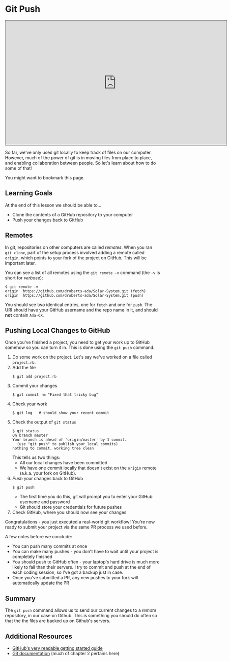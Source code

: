 # Git Push

<iframe src="https://adaacademy.hosted.panopto.com/Panopto/Pages/Embed.aspx?id=d380f3ff-0d93-40a0-a351-ac2d003e8f39&autoplay=false&offerviewer=true&showtitle=true&showbrand=false&start=0&interactivity=all" height="405" width="720" style="border: 1px solid #464646;" allowfullscreen allow="autoplay"></iframe>

So far, we've only used git locally to keep track of files on our computer. However, much of the power of git is in moving files from place to place, and enabling collaboration between people. So let's learn about how to do some of that!

You might want to bookmark this page.

## Learning Goals

At the end of this lesson we should be able to...

* Clone the contents of a GitHub repository to your computer
* Push your changes back to GitHub

## Remotes

In git, repositories on other computers are called _remotes_. When you ran `git clone`, part of the setup process involved adding a remote called `origin`, which points to your fork of the project on GitHub. This will be important later.

You can see a list of all remotes using the `git remote -v` command (the `-v` is short for _verbose_):

```
$ git remote -v
origin	https://github.com/droberts-ada/Solar-System.git (fetch)
origin	https://github.com/droberts-ada/Solar-System.git (push)
```

You should see two identical entries, one for `fetch` and one for `push`. The URI should have your GitHub username and the repo name in it, and should **not** contain `Ada-CX`.

## Pushing Local Changes to GitHub

Once you've finished a project, you need to get your work up to GitHub somehow so you can turn it in. This is done using the `git push` command.

1. Do some work on the project. Let's say we've worked on a file called `project.rb`.
1. Add the file
    ```
    $ git add project.rb
    ```
1. Commit your changes
    ```
    $ git commit -m "Fixed that tricky bug"
    ```
1. Check your work
    ```
    $ git log   # should show your recent commit
    ```
1. Check the output of `git status`
    ```
    $ git status
    On branch master
    Your branch is ahead of 'origin/master' by 1 commit.
      (use "git push" to publish your local commits)
    nothing to commit, working tree clean
    ```
    This tells us two things:
    * All our local changes have been committed
    * We have one commit locally that doesn't exist on the `origin` remote (a.k.a. your fork on GitHub).
1. _Push_ your changes back to GitHub
    ```
    $ git push
    ```
    * The first time you do this, git will prompt you to enter your GitHub username and password
    * Git should store your credentials for future pushes
1. Check GitHub, where you should now see your changes

Congratulations - you just executed a real-world git workflow! You're now ready to submit your project via the same PR process we used before.

A few notes before we conclude:

* You can push many commits at once
* You can make many pushes - you don't have to wait until your project is completely finished
* You should push to GitHub often - your laptop's hard drive is much more likely to fail than their servers. I try to commit and push at the end of each coding session, so I've got a backup just in case.
* Once you've submitted a PR, any new pushes to your fork will automatically update the PR

## Summary

The `git push` command allows us to send our current changes to a _remote_ repository, in our case on Github.  This is something you should do often so that the the files are backed up on Github's servers.

## Additional Resources

* [GitHub's very readable getting started guide](https://help.github.com/)
* [Git documentation](https://git-scm.com/book/en/v2/Git-Basics-Getting-a-Git-Repository) (much of chapter 2 pertains here)

